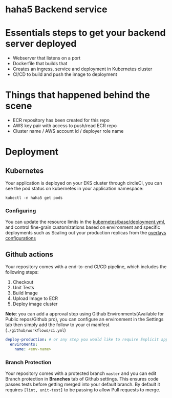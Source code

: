 #  haha5 Backend service

# Essentials steps to get your backend server deployed
- Webserver that listens on a port
- Dockerfile that builds that 
- Creates an ingress, service and deployment in Kubernetes cluster
- CI/CD to build and push the image to deployment

# Things that happened behind the scene
- ECR repository has been created for this repo
- AWS key pair with access to push/read ECR repo
- Cluster name / AWS account id / deployer role name

# Deployment
## Kubernetes
Your application is deployed on your EKS cluster through circleCI, you can see the pod status on kubernetes in your application namespace:
```
kubectl -n haha5 get pods
```
### Configuring
You can update the resource limits in the [kubernetes/base/deployment.yml][base-deployment], and control fine-grain customizations based on environment and specific deployments such as Scaling out your production replicas from the [overlays configurations][env-prod]

## Github actions
Your repository comes with a end-to-end CI/CD pipeline, which includes the following steps:
1. Checkout
2. Unit Tests
3. Build Image
4. Upload Image to ECR
4. Deploy image cluster

**Note**: you can add a approval step using Github Environments(Available for Public repos/Github pro), you can configure an environment in the Settings tab then simply add the follow to your ci manifest (`./github/workflows/ci.yml`)
```yml
deploy-production: # or any step you would like to require Explicit approval
  enviroments:
    name: <env-name>
```
### Branch Protection
Your repository comes with a protected branch `master` and you can edit Branch protection in **Branches** tab of Github settings. This ensures code passes tests before getting merged into your default branch.
By default it requires `[lint, unit-test]` to be passing to allow Pull requests to merge.


<!-- Links -->
[base-cronjob]: ./kubernetes/base/cronjob.yml
[base-deployment]: ./kubernetes/base/deployment.yml
[base-deployment-secret]: ./kubernetes/base/deployment.yml#L49-58
[env-prod]: ./kubernetes/overlays/production/deployment.yml
[circleci-details]: ./.circleci/README.md
